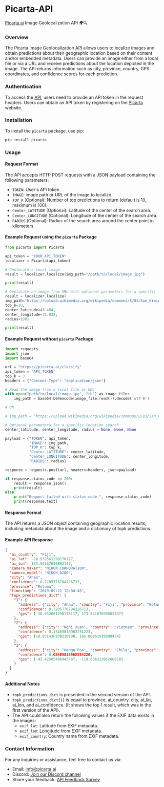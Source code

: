# Picarta-API

[Picarta.ai](https://picarta.ai) Image Geolocalization API 🌍🔍

### Overview

The Picarta Image Geolocalization [API](https://picarta.ai/api) allows users to localize images and obtain predictions about their geographic location based on their content and/or embedded metadata. Users can provide an image either from a local file or via a URL and receive predictions about the location depicted in the image. The API returns information such as city, province, country, GPS coordinates, and confidence scores for each prediction.

### Authentication

To access the [API](https://picarta.ai/api), users need to provide an API token in the request headers. Users can obtain an API token by registering on the [Picarta](https://picarta.ai) website.

### Installation

To install the `picarta` package, use pip:

```bash
pip install picarta
```

### Usage

#### Request Format

The API accepts HTTP POST requests with a JSON payload containing the following parameters:

- `TOKEN`: User's API token.
- `IMAGE`: image path or URL of the image to localize.
- `TOP_K` (Optional): Number of top predictions to return (default is 10, maximum is 100).
- `Center_LATITUDE` (Optional): Latitude of the center of the search area.
- `Center_LONGITUDE` (Optional): Longitude of the center of the search area.
- `RADIUS` (Optional): Radius of the search area around the center point in kilometers.

#### Example Request using the `picarta` Package

```python
from picarta import Picarta

api_token = "YOUR_API_TOKEN"
localizer = Picarta(api_token)

# Geolocate a local image
result = localizer.localize(img_path="/path/to/local/image.jpg")

print(result)

# Geolocate an image from URL with optional parameters for a specific location search
result = localizer.localize(
img_path="https://upload.wikimedia.org/wikipedia/commons/8/83/San_Gimignano_03.jpg",
top_k=10,
center_latitude=43.464, 
center_longitude=11.038,
radius=100)

print(result)

```

#### Example Request without `picarta` Package

```python
import requests
import json
import base64

url = "https://picarta.ai/classify"
api_token = "API_TOKEN"
top_k = 3
headers = {"Content-Type": "application/json"}

# Read the image from a local file or URL
with open("path/to/local/image.jpg", "rb") as image_file:
    img_path = base64.b64encode(image_file.read()).decode('utf-8')

# OR  

# img_path = "https://upload.wikimedia.org/wikipedia/commons/8/83/San_Gimignano_03.jpg"

# Optional parameters for a specific location search
center_latitude, center_longitude, radius = None, None, None 

payload = {"TOKEN": api_token,
           "IMAGE": img_path,
           "TOP_K": top_k,
           "Center_LATITUDE": center_latitude,
           "Center_LONGITUDE": center_longitude,
           "RADIUS": radius}

response = requests.post(url, headers=headers, json=payload)

if response.status_code == 200:
    result = response.json()
    print(result)
else:
    print("Request failed with status code:", response.status_code)
    print(response.text)

```
#### Response Format
The API returns a JSON object containing geographic location results, including metadata about the image and a dictionary of topk predictions.

#### Example API Response

```json
{
  "ai_country": "Fiji",
  "ai_lat": -10.932661290178117,
  "ai_lon": 173.54167690802137,
  "camera_maker": "NIKON CORPORATION",
  "camera_model": "NIKON D200",
  "city": "Ahau",
  "confidence": 0.7205776784126713,
  "province": "Rotuma",
  "timestamp": "2010:09:21 12:04:46",
  "topk_predictions_dict": {
    "1": {
      "address": {"city": "Ahau", "country": "Fiji", "province": "Rotuma"},
      "confidence": 0.7205776784126713,
      "gps": [-10.932661290178117, 173.54167690802137]
    },
    "2": {
      "address": {"city": "Nghi Xuan", "country": "Vietnam", "province": "Ha Tinh"},
      "confidence": 0.13465818962254223,
      "gps": [18.831436938230198, 106.00851919090474]
    },
    "3": {
      "address": {"city": "Hanga Roa", "country": "Chile", "province": "Valparaiso"},
      "confidence": 0.03465818962254226,
      "gps": [-42.42505486943787, -118.63631306266818]
    }
  }
}
```

#### Additional Notes

- `topk_predictions_dict` is presented in the second version of the API.
- `topk_predictions_dict[1]` is equal to province, ai_country, city, ai_lat, ai_lon, and ai_confidence. (It shows the top 1 result, which was in the first version of the API).
- The API could also return the following values if the EXIF data exists in the images:
    - `exif_lat`: Latitude from EXIF metadata.
    - `exif_lon`: Longitude from EXIF metadata.
    - `exif_country`: Country name from EXIF metadata.

### Contact Information

For any inquiries or assistance, feel free to contact us via:

- Email: [info@picarta.ai](mailto:info@picarta.ai)
- Discord: [Join our Discord channel](https://discord.gg/g5BAd2UFbs)
- Share your feedback: [API Feedback Survey](https://forms.gle/JokVe1ZRKP1hjsA49)

